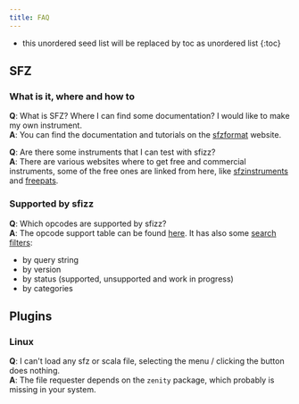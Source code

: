 ```yaml
---
title: FAQ
---
```

* this unordered seed list will be replaced by toc as unordered list
{:toc}

## SFZ
### What is it, where and how to

**Q**: What is SFZ? Where I can find some documentation? I would like to make
my own instrument.\
**A**: You can find the documentation and tutorials on the [sfzformat] website.

**Q**: Are there some instruments that I can test with sfizz?\
**A**: There are various websites where to get free and commercial instruments,
some of the free ones are linked from here, like [sfzinstruments] and [freepats].

### Supported by sfizz

**Q**: Which opcodes are supported by sfizz?\
**A**: The opcode support table can be found [here].
It has also some [search filters]:
- by query string
- by version
- by status (supported, unsupported and work in progress)
- by categories

## Plugins
### Linux

**Q**: I can't load any sfz or scala file, selecting the menu / clicking the
button does nothing.\
**A**: The file requester depends on the `zenity` package, which probably is
missing in your system.

[freepats]:       https://freepats.zenvoid.org/
[sfzformat]:      https://sfzformat.com/
[sfzinstruments]: https://sfzinstruments.github.io/
[here]:           development/status/opcodes/
[search filters]: https://github.com/sfztools/sfztools.github.io/wiki/Opcode-support-table
